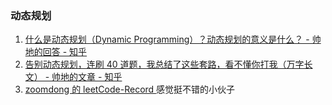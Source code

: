 ### 动态规划
1. [什么是动态规划（Dynamic Programming）？动态规划的意义是什么？ - 帅地的回答 - 知乎](https://www.zhihu.com/question/23995189/answer/1094101149)  
2. [告别动态规划，连刷 40 道题，我总结了这些套路，看不懂你打我（万字长文） - 帅地的文章 - 知乎](https://zhuanlan.zhihu.com/p/91582909)  
3. [zoomdong 的 leetCode-Record ](https://github.com/fireairforce/leetCode-Record)  感觉挺不错的小伙子
